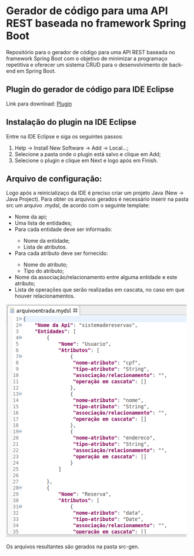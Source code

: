 # Gerador de código para uma API REST baseada no framework Spring Boot

Repositório para o gerador de código para uma API REST baseada no framework Spring Boot com o objetivo de minimizar a programaço repetitiva e oferecer um sistema CRUD para o desenvolvimento de back-end em Spring Boot.

## Plugin do gerador de código para IDE Eclipse

Link para download: [Plugin](https://github.com/alicesilva/geradorcodigo-api-spring/blob/master/plugin/org.xtext.tcc.mydsl.feature_1.0.0.201911140943.jar)

## Instalação do plugin na IDE Eclipse

Entre na IDE Eclipse e siga os seguintes passos:

1. Help -> Install New Software -> Add -> Local...;
2. Selecione a pasta onde o plugin está salvo e clique em Add;
3. Selecione o plugin e clique em Next e logo após em Finish.

## Arquivo de configuração:

Logo após a reinicializaço da IDE é preciso criar um projeto Java (New -> Java Project).
Para obter os arquivos gerados é necessário inserir na pasta src um arquivo .mydsl, de acordo com o seguinte template:

<ul>
  <li>Nome da api;</li>
  <li>Uma lista de entidades;</li>
  <li>Para cada entidade deve ser informado:</li>
  <ul>
    <li>Nome da entidade;</li>
    <li>Lista de atributos.</li>
  </ul>
  <li>Para cada atributo deve ser fornecido:</li>
  <ul>
    <li>Nome do atributo;</li>
    <li>Tipo do atributo;</li>
  </ul>
  <li>Nome da associação/relacionamento entre alguma entidade e este atributo;</li>
  <li>Lista de operações que serão realizadas em cascata, no caso em que houver relacionamentos.</li>
</ul>

![](https://github.com/alicesilva/geradorcodigo-api-spring/blob/master/img/Captura%20de%20tela%20de%202019-11-20%2020-36-12.png?raw=true)


Os arquivos resultantes são gerados na pasta src-gen.
